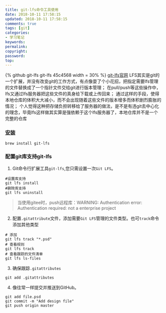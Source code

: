 ```yaml
---
title: git-lfs命令工具使用
date: 2018-10-11 17:58:15
updated: 2018-10-11 17:58:15
comments: true
tags: [git]
categories:
- 学习笔记
keywords: 
permalink: 
copyright: 
password: 
top:   
---
```

<!--github库卡片-->
{% github git-lfs git-lfs 45c4568 width = 30% %}
[git-lfs官网](https://git-lfs.github.com)
LFS其实是git的一个扩展，并没有改变git的工作方式，有点像耍了个小花招，把指定需要lfs管理的文件替换成了一个指针文件交给git进行版本管理；
在pull/push等这些操作中，lfs又通过lfs服务器把这些文件的真身给下载或上传回来；
通过这样的手段，使得本地仓库的体积大大减小，而不会出现随着这些文件的版本增多而体积剧烈膨胀的情况；
个人觉得这种把存储负担转移给了服务器的做法，是不是有违git去中心化的理念，毕竟lfs这样做其实算是强依赖于这个lfs服务器了，本地仓库并不是一个完整的仓库
### [安装](http://macappstore.org/git-lfs/)
```
brew install git-lfs
```
### 配置git库支持git-lfs
1. Git命令行扩展工具`git-lfs`,您只需设置一次`Git LFS`。
```
#设置库支持
git lfs install
#删除库支持
git lfs uninstall
```
> 当使用gitee时，push远程库：WARNING: Authentication error: Authentication required: not a enterprise project 
2. 配置`.gitattribute`文件，添加需要`Git LFS`管理的文件类型。也可`track`命令添加其他类型
```
# 添加
git lfs track "*.psd"
# 查看规则
git lfs track
# 查看跟踪的文件清单
git lfs ls-files
```
3. 确保跟踪`.gitattributes`
```
git add .gitattributes
```
4. 像往常一样提交并推送到GitHub。
```
git add file.psd
git commit -m "Add design file"
git push origin master
```
